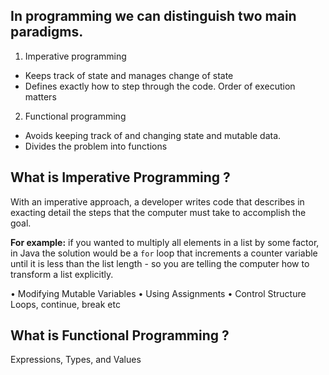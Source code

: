 ## In programming we can distinguish two main paradigms.

 1. Imperative programming
 - Keeps track of state and manages change of state
 - Defines exactly how to step through the code. Order of execution matters

 2. Functional programming
-   Avoids keeping track of and changing state and mutable data.
-   Divides the problem into functions


## What is Imperative Programming ?

With an imperative approach, a developer writes code that describes in exacting detail the steps that the computer must take to accomplish the goal.

**For example:** if you wanted to multiply all elements in a list by some factor, in Java the solution would be a `for` loop that increments a counter variable until it is less than the list length - so you are telling the computer how to transform a list explicitly.

•	Modifying Mutable Variables
•	Using Assignments 
•	Control Structure Loops, continue, break etc

## What is Functional Programming ?
Expressions, Types, and Values
<!--stackedit_data:
eyJoaXN0b3J5IjpbMTI5OTE5NDMwMSw3MzgwOTA2MzAsLTExNT
A0MTIxMTYsOTA3MTI3NjczLC0yMDg4NzQ2NjEyLDIwMzk2MzU2
MiwtNzEwNTI4NzAsLTE3NDYyNTgzMTMsLTEwMzQzNTY1MTcsMT
QyODk5NzcyOCwtNjU0MjExNjEwLDY0NTExOTg4MywtODU5NTQ0
NDE5LDk2NTYzNzQ3MywtMTM4MjExNTM0MSwzMDg3MzA1MzksLT
EzNDIyMzIxOCw4MTkxNTUxODAsLTE2ODU5NDQ1MTIsODQxNzE4
NjIyXX0=
-->